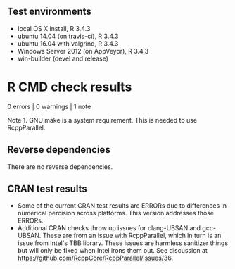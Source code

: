 ## Test environments
* local OS X install, R 3.4.3
* ubuntu 14.04 (on travis-ci), R 3.4.3
* ubuntu 16.04 with valgrind, R 3.4.3
* Windows Server 2012 (on AppVeyor), R 3.4.3
* win-builder (devel and release)

# R CMD check results

0 errors | 0 warnings | 1 note

Note 1. GNU make is a system requirement. This is needed to use RcppParallel.

## Reverse dependencies
There are no reverse dependencies.

## CRAN test results
* Some of the current CRAN test results are ERRORs due to differences in numerical percision across platforms. This version addresses those ERRORs.
* Additional CRAN checks throw up issues for clang-UBSAN and gcc-UBSAN. These are from an issue with RcppParallel, which in turn is an issue from Intel's TBB library. These issues are harmless sanitizer things but will only be fixed when Intel irons them out. See discussion at https://github.com/RcppCore/RcppParallel/issues/36.
